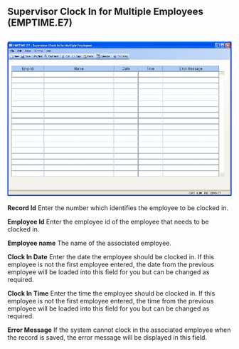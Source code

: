 ##  Supervisor Clock In for Multiple Employees (EMPTIME.E7)

<PageHeader />

##

![](./EMPTIME-E7-1.jpg)

**Record Id** Enter the number which identifies the employee to be clocked in.  
  
**Employee Id** Enter the employee id of the employee that needs to be clocked
in.  
  
**Employee name** The name of the associated employee.  
  
**Clock In Date** Enter the date the employee should be clocked in. If this
employee is not the first employee entered, the date from the previous
employee will be loaded into this field for you but can be changed as
required.  
  
**Clock In Time** Enter the time the employee should be clocked in. If this
employee is not the first employee entered, the time from the previous
employee will be loaded into this field for you but can be changed as
required.  
  
**Error Message** If the system cannot clock in the associated employee when
the record is saved, the error message will be displayed in this field.  
  
  
<badge text= "Version 8.10.57" vertical="middle" />

<PageFooter />